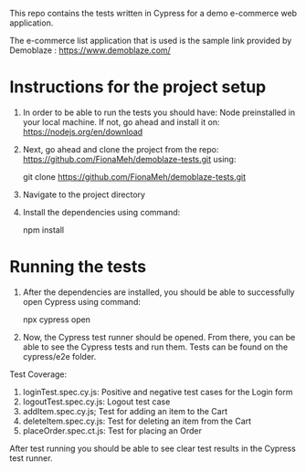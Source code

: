 This repo contains the tests written in Cypress for a demo e-commerce web application.

The e-commerce list application that is used is the sample link provided by Demoblaze : https://www.demoblaze.com/
# Instructions for the project setup

1. In order to be able to run the tests you should have:
   Node preinstalled in your local machine. If not, go ahead and install it on: https://nodejs.org/en/download

2. Next, go ahead and clone the project from the repo: https://github.com/FionaMeh/demoblaze-tests.git using:

   git clone https://github.com/FionaMeh/demoblaze-tests.git

3. Navigate to the project directory

4. Install the dependencies using command:

   npm install

# Running the tests

1. After the dependencies are installed, you should be able to successfully open Cypress using command:

   npx cypress open

2. Now, the Cypress test runner should be opened. From there, you can be able to see the Cypress tests and run them.
Tests can be found on the cypress/e2e folder.

Test Coverage:
   1. loginTest.spec.cy.js: Positive and negative test cases for the Login form
   2. logoutTest.spec.cy.js: Logout test case
   3. addItem.spec.cy.js; Test for adding an item to the Cart
   4. deleteItem.spec.cy.js: Test for deleting an item from the Cart
   5. placeOrder.spec.ct.js: Test for placing an Order

After test running you should be able to see clear test results in the Cypress test runner.

